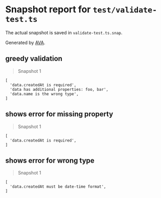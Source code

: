 # Snapshot report for `test/validate-test.ts`

The actual snapshot is saved in `validate-test.ts.snap`.

Generated by [AVA](https://ava.li).

## greedy validation

> Snapshot 1

    [
      'data.createdAt is required',
      'data has additional properties: foo, bar',
      'data.name is the wrong type',
    ]

## shows error for missing property

> Snapshot 1

    [
      'data.createdAt is required',
    ]

## shows error for wrong type

> Snapshot 1

    [
      'data.createdAt must be date-time format',
    ]

